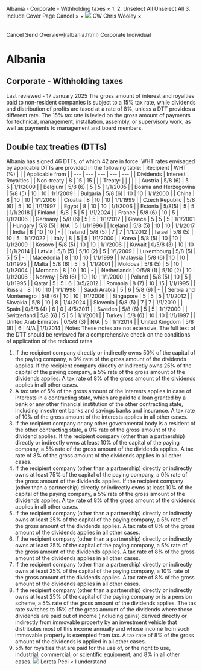 Albania - Corporate - Withholding taxes
×
1.
2.
Unselect All
Unselect All
3.
Include Cover Page
Cancel
×
×
![](-/media/world-wide-tax-summaries/attachments/global---chris-wooley.ashx%3Frev=ac5e5f3223b34096b1afc2a6009c7320&revision=ac5e5f32-23b3-4096-b1af-c2a6009c7320&hash=859B7ADC84DC2CBEC9760E9E6EE7DE6D0A8BFCDF)
CW
Chris Wooley
×
######
Cancel
Send
Overview](albania.html)
Corporate
Individual
# Albania
## Corporate - Withholding taxes
Last reviewed - 17 January 2025
The gross amount of interest and royalties paid to non-resident companies is subject to a 15% tax rate, while dividends and distribution of profits are taxed at a rate of 8%, unless a DTT provides a different rate.
The 15% tax rate is levied on the gross amount of payments for technical, management, installation, assembly, or supervisory work, as well as payments to management and board members.
## Double tax treaties (DTTs)
Albania has signed 46 DTTs, of which 42 are in force.
WHT rates envisaged by applicable DTTs are provided in the following table:
| Recipient | WHT (%) | | | Applicable from |
| --- | --- | --- | --- | --- |
| Dividends | Interest | Royalties |
| Non-treaty | 8 | 15 | 15 |  |
| Treaty: |  |  |  |  |
| Austria | 5/8 (6) | 5 | 5 | 1/1/2009 |
| Belgium | 5/8 (6) | 5 | 5 | 1/1/2005 |
| Bosnia and Herzegovina | 5/8 (5) | 10 | 10 | 1/1/2009 |
| Bulgaria | 5/8 (6) | 10 | 10 | 1/1/2000 |
| China | 8 | 10 | 10 | 1/1/2006 |
| Croatia | 8 | 10 | 10 | 1/1/1999 |
| Czech Republic | 5/8 (6) | 5 | 10 | 1/1/1997 |
| Egypt | 8 | 10 | 10 | 1/1/2006 |
| Estonia | 5/8(5) | 5 | 5 | 1/1/2018 |
| Finland | 5/8 | 5 | 5 | 1/1/2024 |
| France | 5/8 (6) | 10 | 5 | 1/1/2006 |
| Germany | 5/8 (6) | 5 | 5 | 1/1/2012 |
| Greece | 5 | 5 | 5 | 1/1/2001 |
| Hungary | 5/8 (5) | N/A | 5 | 1/1/1996 |
| Iceland | 5/8 (5) | 10 | 10 | 1/1/2017 |
| India | 8 | 10 | 10 | - |
| Ireland | 5/8 (5) | 7 | 7 | 1/1/2012 |
| Israel | 5/8 (5) | 10 | 5 | 1/1/2022 |
| Italy | 8 | 5 | 5 | 1/1/2000 |
| Korea | 5/8 (5) | 10 | 10 | 1/1/2009 |
| Kosovo | 5/8 (5) | 10 | 10 | 1/1/2006 |
| Kuwait | 0/5/8 (3) | 10 | 10 | 1/1/2014 |
| Latvia | 5/8 (5) | 5/10 (2) | 5 | 1/1/2009 |
| Luxembourg | 5/8 (5) | 5 | 5 | - |
| Macedonia | 8 | 10 | 10 | 1/1/1999 |
| Malaysia | 5/8 (6) | 10 | 10 | 1/1/1995 |
| Malta | 5/8 (6) | 5 | 5 | 1/1/2001 |
| Moldova | 5/8 (5) | 5 | 10 | 1/1/2004 |
| Morocco | 8 | 10 | 10 | - |
| Netherlands | 0/5/8 (1) | 5/10 (2) | 10 | 1/1/2006 |
| Norway | 5/8 (6) | 10 | 10 | 1/1/2000 |
| Poland | 5/8 (5) | 10 | 5 | 1/1/1995 |
| Qatar | 5 | 5 | 6 | 3/5/2012 |
| Romania | 8 (7) | 10 | 15 | 1/1/1995 |
| Russia | 8 | 10 | 10 | 1/1/1998 |
| Saudi Arabia | 5 | 6 | 5/8 (9) | - |
| Serbia and Montenegro | 5/8 (6) | 10 | 10 | 1/1/2006 |
| Singapore | 5 | 5 | 5 | 1/1/2012 |
| Slovakia | 5/8 | 10 | 8 | 1/4/2024 |
| Slovenia | 5/8 (5) | 7 | 7 | 1/1/2010 |
| Spain | 0/5/8 (4) | 6 | 0 | 4/5/2011 |
| Sweden | 5/8 (6) | 5 | 5 | 1/1/2000 |
| Switzerland | 5/8 (6) | 5 | 5 | 1/1/2001 |
| Turkey | 5/8 (6) | 10 | 10 | 1/1/1997 |
| United Arab Emirates | 0/5/8 (3) | N/A | 5 | 1/1/2014 |
| United Kingdom | 5/8 (8) | 6 | N/A | 1/1/2014 |
Notes
These notes are not extensive. The full text of the DTT should be reviewed for a comprehensive check on the conditions of application of the reduced rates.
1. If the recipient company directly or indirectly owns 50% of the capital of the paying company, a 0% rate of the gross amount of the dividends applies. If the recipient company directly or indirectly owns 25% of the capital of the paying company, a 5% rate of the gross amount of the dividends applies. A tax rate of 8% of the gross amount of the dividends applies in all other cases.
2. A tax rate of 5% of the gross amount of the interests applies in case of interests in a contracting state, which are paid to a loan granted by a bank or any other financial institution of the other contracting state, including investment banks and savings banks and insurance. A tax rate of 10% of the gross amount of the interests applies in all other cases.
3. If the recipient company or any other governmental body is a resident of the other contracting state, a 0% rate of the gross amount of the dividend applies. If the recipient company (other than a partnership) directly or indirectly owns at least 10% of the capital of the paying company, a 5% rate of the gross amount of the dividends applies. A tax rate of 8% of the gross amount of the dividends applies in all other cases.
4. If the recipient company (other than a partnership) directly or indirectly owns at least 75% of the capital of the paying company, a 0% rate of the gross amount of the dividends applies. If the recipient company (other than a partnership) directly or indirectly owns at least 10% of the capital of the paying company, a 5% rate of the gross amount of the dividends applies. A tax rate of 8% of the gross amount of the dividends applies in all other cases.
5. If the recipient company (other than a partnership) directly or indirectly owns at least 25% of the capital of the paying company, a 5% rate of the gross amount of the dividends applies. A tax rate of 8% of the gross amount of the dividends applies in all other cases.
6. If the recipient company (other than a partnership) directly or indirectly owns at least 25% of the capital of the paying company, a 5% rate of the gross amount of the dividends applies. A tax rate of 8% of the gross amount of the dividends applies in all other cases.
7. If the recipient company (other than a partnership) directly or indirectly owns at least 25% of the capital of the paying company, a 10% rate of the gross amount of the dividends applies. A tax rate of 8% of the gross amount of the dividends applies in all other cases.
8. If the recipient company (other than a partnership) directly or indirectly owns at least 25% of the capital of the paying company or is a pension scheme, a 5% rate of the gross amount of the dividends applies. The tax rate switches to 15% of the gross amount of the dividends where those dividends are paid out of income (including gains) derived directly or indirectly from immovable property by an investment vehicle that distributes most of this income annually and whose income from such immovable property is exempted from tax. A tax rate of 8% of the gross amount of the dividends is applied in all other cases.
9. 5% for royalties that are paid for the use of, or the right to use, industrial, commercial, or scientific equipment, and 8% in all other cases.
![](-/media/world-wide-tax-summaries/attachments/albania_kosovo---loreta_peci.ashx%3Frev=2ff41f7c01a94d039e7aafa977b384db&revision=2ff41f7c-01a9-4d03-9e7a-afa977b384db&hash=55AC396F685CC0AD5A8599FF8C86F658641A6DE5)
Loreta Peci
×
I understand